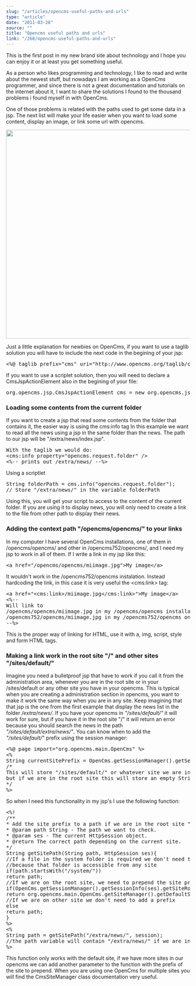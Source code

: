 ```yaml
---
slug: "/articles/opencms-useful-paths-and-urls"
type: "article"
date: "2011-03-28"
source: ""
title: "Opencms useful paths and urls"
link: "/268/opencms-useful-paths-and-urls"
---
```


This is the first post in my new brand site about technology and I hope you can enjoy it or at least you get something useful.

As a person who likes programming and technology, I like to read and write about the newest stuff, but nowadays I am working as a OpenCms programmer, and since there is not a great documentation and tutorials on the internet about it, I want to share the solutions I found to the thousand problems i found myself in with OpenCms.

One of those problems is related with the paths used to get some data in a jsp. The next list will make your life easier when you want to load some content, display an image, or link some url with opencms.

<!--more Interested abouts paths? Keep reading...-->

<a rel="attachment wp-att-273" href="http://marquex.es/268/opencms-useful-paths-and-urls/uri"><img class="alignnone size-medium wp-image-273" title="uri" src="http://marquex.es/wp-content/uploads/2011/03/uri-570x244.jpg" alt="" width="570"  /></a>

Just a little explanation for newbies on OpenCms, if you want to use a taglib solution you will have to include the next code in the begining of your jsp:
<pre class="brush:java">&lt;%@ taglib prefix="cms" uri="http://www.opencms.org/taglib/cms" %&gt;</pre>
If you want to use a scriplet solution, then you will need to declare a CmsJspActionElement also in the begining of your file:
<pre class="brush:java">org.opencms.jsp.CmsJspActionElement cms = new org.opencms.jsp.CmsJspActionElement(pageContext, request, response);</pre>
<h3>Loading some contents from the current folder</h3>
If you want to create a jsp that read some contents from the folder that contains it, the easier way is using the cms:info tag
In this example we want to read all the news using a jsp in the same folder than the news. The path to our jsp will be "/extra/news/index.jsp".
<pre class="brush:java">With the taglib we would do:
&lt;cms:info property="opencms.request.folder" /&gt;
&lt;%-- prints out /extra/news/ --%&gt;</pre>
Using a scriptlet
<pre class="brush:java">String folderPath = cms.info("opencms.request.folder");
// Store "/extra/news/" in the variable folderPath</pre>
Using this, you will get your script to access to the content of the current folder. If you are using it to display news, you will only need to create a link to the file from other path to display their news.
<h3>Adding the context path "/opencms/opencms/" to your links</h3>
In my computer I have several OpenCms installations, one of them in /opencms/opencms/ and other in /opencms752/opencms/, and I need my jsp to work in all of them. If I write a link in my jsp like this:
<pre class="brush:html">&lt;a href="/opencms/opencms/miimage.jpg"&gt;My image&lt;/a&gt;</pre>
It wouldn't work in the /opencms752/opencms instalation. Instead hardcoding the link, in this case it is very useful the &lt;cms:link&gt; tag:
<pre class="brush:java">&lt;a href="&lt;cms:link&gt;/miimage.jpg&lt;/cms:link&gt;"&gt;My image&lt;/a&gt;
&lt;%--
Will link to
/opencms/opencms/miimage.jpg in my /opencms/opencms installation and
/opencms752/opencms/miimage.jpg in my /opencms752/opencms one.
--%&gt;</pre>
This is the proper way of linking for HTML, use it with a, img, script, style and form HTML tags.
<h3>Making a link work in the root site "/" and other sites "/sites/default/"</h3>
Imagine you need a bulletproof jsp that have to work if you call it from the administration area, whenever you are in the root site or in your /sites/default or any other site you have in your opencms.
This is typical when you are creating a administration section in opencms, you want to make it work the same way when you are in any site. Keep imagining that that jsp is the one from the first example that display the news list in the folder <em>/extra/news/</em>.
If you have your opencms in<em> "/sites/default/"</em> it will work for sure, but if you have it in the root site "/" it will return an error because you should search the news in the path <em>"/sites/default/extra/news/"</em>.
You can know when to add the <em>"/sites/default/" </em>prefix using the session manager:
<pre class="brush:java">&lt;%@ page import="org.opencms.main.OpenCms" %&gt;
&lt;%
String currentSitePrefix = OpenCms.getSessionManager().getSessionInfo(session).getSiteRoot();
/*
This will store "/sites/default/" or whatever site we are in the currentSitePrefix variable
but if we are in the root site this will store an empty String "".
*/
%&gt;</pre>
So when I need this functionality in my jsp's I use the following function:
<pre class="brush:java">&lt;%!
/**
* Add the site prefix to a path if we are in the root site "/"
* @param path String - The path we want to check.
* @param ses - The current HttpSession object.
* @return The correct path depending on the current site.
*/
String getSitePath(String path, HttpSession ses){
//If a file in the system folder is required we don't need to fix it,
//because that folder is accessible from any site
if(path.startsWith("/system/"))
return path;
//If we are on the root site, we need to prepend the site prefix
if(OpenCms.getSessionManager().getSessionInfo(ses).getSiteRoot().equals(""))
return org.opencms.main.OpenCms.getSiteManager().getDefaultSite().getSiteRoot() + path;
//If we are on other site we don't need to add a prefix
else
return path;
}
%&gt;
&lt;%
String path = getSitePath("/extra/news/", session);
//the path variable will contain "/extra/news/" if we are in the default site or "/sites/default/extra/news/" if we are in the root one.
%&gt;</pre>
This function only works with the default site, if we have more sites in our opencms we can add another parameter to the function
with the prefix of the site to prepend. When you are using one OpenCms for multiple sites you will find the CmsSiteManager class documentation very useful.
